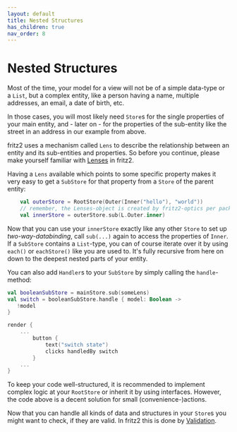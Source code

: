 ```yaml
---
layout: default
title: Nested Structures
has_children: true
nav_order: 8
---
```

# Nested Structures

Most of the time, your model for a view will not be of a simple data-type or a `List`, but a complex entity, like a person having a name, multiple addresses, an email, a date of birth, etc.

In those cases, you will most likely need `Store`s for the single properties of your main entity, and - later on - for the properties of the sub-entity like the street in an address in our example from above.

fritz2 uses a mechanism called `Lens` to describe the relationship between an entity and its sub-entities and properties. So before you continue, please make yourself familiar with [Lenses](Lenses.html) in fritz2.

Having a `Lens` available which points to some specific property makes it very easy to get a `SubStore` for that property from a `Store` of the parent entity:

```kotlin
    val outerStore = RootStore(Outer(Inner("hello"), "world"))
    // remember, the Lenses-object is created by fritz2-optics per package
    val innerStore = outerStore.sub(L.Outer.inner)
```

Now that you can use your `innerStore` exactly like any other `Store` to set up _two-way-databinding_, call `sub(...)` again to access the properties of `Inner`. If a `SubStore` contains a `List`-type, you can of course iterate over it by using `each()` or `eachStore()` like you are used to. It's fully recursive from here on down to the deepest nested parts of your entity.

You can also add `Handler`s to your `SubStore` by simply calling the `handle`-method:

```kotlin
val booleanSubStore = mainStore.sub(someLens)
val switch = booleanSubStore.handle { model: Boolean ->
   !model
}

render {
    ...
        button {
            text("switch state")
            clicks handledBy switch
        }
    ...
}

````

To keep your code well-structured, it is recommended to implement complex logic at your `RootStore` or inherit it by using interfaces. However, the code above is a decent solution for small (convenience-)actions.

Now that you can handle all kinds of data and structures in your `Store`s you might want to check, if they are valid. In fritz2 this is done by [Validation](Validation.html).
